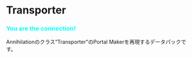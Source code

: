 # Transporter

### <font color=#00FFFF>**You are the connection!**</font>
Annihilationのクラス“Transporter”のPortal Makerを再現するデータパックです。
